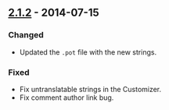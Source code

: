 ## [2.1.2] - 2014-07-15
### Changed
- Updated the `.pot` file with the new strings.

### Fixed
- Fix untranslatable strings in the Customizer.
- Fix comment author link bug.

[2.1.2]: https://github.com/studiopress/genesis/compare/2.1.1...2.1.2
